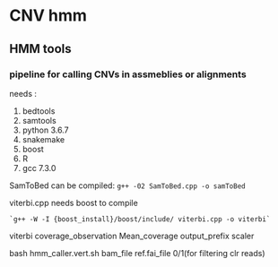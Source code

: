 # CNV hmm
## HMM tools
### pipeline for calling CNVs in assmeblies or alignments
 
 needs :
 1. bedtools
 2. samtools
 3. python 3.6.7
 4. snakemake
 5. boost
 6. R
7. gcc 7.3.0

SamToBed can be compiled:
    `g++ -02 SamToBed.cpp -o samToBed`
 
viterbi.cpp needs boost to compile

    `g++ -W -I {boost_install}/boost/include/ viterbi.cpp -o viterbi`
    
viterbi coverage_observation Mean_coverage output_prefix scaler

bash hmm_caller.vert.sh bam_file ref.fai_file 0/1(for filtering clr reads)
